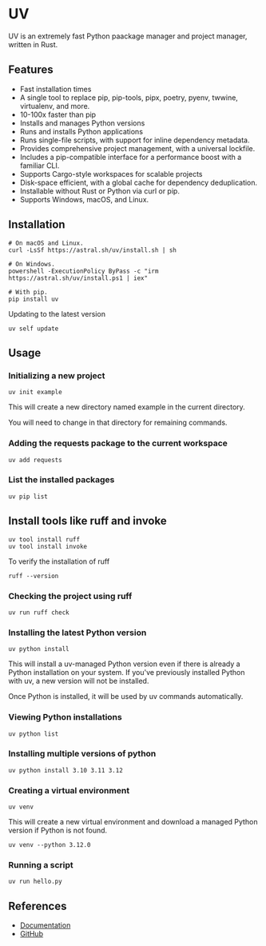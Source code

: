 # UV

UV is an extremely fast Python paackage manager and project manager, written in Rust.

## Features

- Fast installation times
- A single tool to replace pip, pip-tools, pipx, poetry, pyenv, twwine, virtualenv, and more.
- 10-100x faster than pip
- Installs and manages Python versions
- Runs and installs Python applications
- Runs single-file scripts, with support for inline dependency metadata.
- Provides comprehensive project management, with a universal lockfile.
- Includes a pip-compatible interface for a performance boost with a familiar CLI.
- Supports Cargo-style workspaces for scalable projects
- Disk-space efficient, with a global cache for dependency deduplication.
- Installable without Rust or Python via curl or pip.
- Supports Windows, macOS, and Linux.

## Installation

```Shell
# On macOS and Linux.
curl -LsSf https://astral.sh/uv/install.sh | sh
```

```Shell
# On Windows.
powershell -ExecutionPolicy ByPass -c "irm https://astral.sh/uv/install.ps1 | iex"
```

```Shell
# With pip.
pip install uv
```

Updating to the latest version 

```Shell
uv self update
```

## Usage

### Initializing a new project

```shell
uv init example
```

This will create a new directory named example in the current directory.

You will need to change in that directory for remaining commands.

### Adding the requests package to the current workspace

```shell
uv add requests
```

### List the installed packages

```shell
uv pip list
```

## Install tools like ruff and invoke

```shell
uv tool install ruff
uv tool install invoke
```

To verify the installation of ruff

```shell
ruff --version
```

### Checking the project using ruff

```shell
uv run ruff check
```

### Installing the latest Python version

```shell
uv python install
```

This will install a uv-managed Python version even if there is already a 
Python installation on your system. If you've previously installed Python
with uv, a new version will not be installed.

Once Python is installed, it will be used by uv commands automatically.

### Viewing Python installations

```Shell
uv python list
```

### Installing multiple versions of python

```shell
uv python install 3.10 3.11 3.12
```

### Creating a virtual environment

```Shell
uv venv
```

This will create a new virtual environment and download a managed
Python version if Python is not found.

```shell
uv venv --python 3.12.0
```

### Running a script

```shell
uv run hello.py
```


## References

- [Documentation](https://docs.astral.sh/uv/)
- [GitHub](https://github.com/astral-sh/uv)